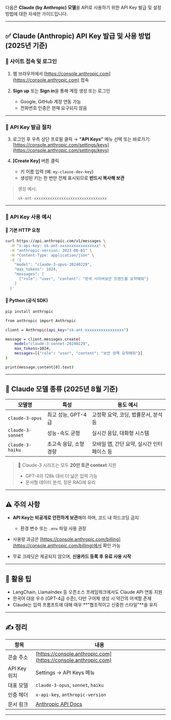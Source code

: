 다음은 **Claude (by Anthropic) 모델**을 API로 사용하기 위한 API Key 발급 및 설정 방법에 대한 자세한 가이드입니다.

---

## ✅ Claude (Anthropic) API Key 발급 및 사용 방법 (2025년 기준)

### 🔗 사이트 접속 및 로그인

1. 웹 브라우저에서 [https://console.anthropic.com](https://console.anthropic.com) 접속
2. **Sign up** 또는 **Sign in**을 통해 계정 생성 또는 로그인

   * Google, GitHub 계정 연동 가능
   * 전화번호 인증은 현재 요구되지 않음

---

### 🔑 API Key 발급 절차

3. 로그인 후 우측 상단 프로필 클릭 → **“API Keys”** 메뉴 선택
   또는 바로가기: [https://console.anthropic.com/settings/keys](https://console.anthropic.com/settings/keys)
4. **\[Create Key]** 버튼 클릭

   * 키 이름 입력 (예: `my-clause-dev-key`)
   * 생성된 키는 한 번만 전체 표시되므로 **반드시 복사해 보관**

> 생성 예시:
>
> ```
> sk-ant-xxxxxxxxxxxxxxxxxxxxxxxxxxxxxxxx
> ```

---

### 📡 API Key 사용 예시

#### 🔸 기본 HTTP 요청

```bash
curl https://api.anthropic.com/v1/messages \
  -H "x-api-key: sk-ant-xxxxxxxxxxxxxxxxx" \
  -H "anthropic-version: 2023-06-01" \
  -H "Content-Type: application/json" \
  -d '{
    "model": "claude-3-opus-20240229",
    "max_tokens": 1024,
    "messages": [
      {"role": "user", "content": "한국 사이버보안 트렌드를 요약해줘"}
    ]
  }'
```

#### 🔸 Python (공식 SDK)

```bash
pip install anthropic

from anthropic import Anthropic

client = Anthropic(api_key="sk-ant-xxxxxxxxxxxxxxxxx")

message = client.messages.create(
    model="claude-3-sonnet-20240229",
    max_tokens=1024,
    messages=[{"role": "user", "content": "보안 정책 요약해줘"}]
)

print(message.content[0].text)
```

---

## 🤖 Claude 모델 종류 (2025년 8월 기준)

| 모델명               | 특성            | 용도 예시                     |
| ----------------- | ------------- | ------------------------- |
| `claude-3-opus`   | 최고 성능, GPT-4급 | 고정확 요약, 코딩, 법률문서, 분석 등    |
| `claude-3-sonnet` | 성능-속도 균형      | 실시간 응답, 대화형 시스템           |
| `claude-3-haiku`  | 초고속 응답, 소형 경량 | 모바일 앱, 간단 요약, 실시간 인터페이스 등 |

> 📌 Claude-3 시리즈는 모두 **20만 토큰 context** 지원
>
> * GPT-4의 128k 대비 더 넓은 입력 가능
> * 문서형 데이터 분석, 장문 RAG에 유리

---

## ⚠️ 주의 사항

* **API Key는 비공개로 안전하게 보관**해야 하며, 코드 내 하드코딩 금지

  * 환경 변수 또는 `.env` 파일 사용 권장
* 사용량 과금은 [https://console.anthropic.com/billing](https://console.anthropic.com/billing)에서 확인 가능
* 무료 크레딧은 제공되지 않으며, **신용카드 등록 후 유료 사용 시작**

---

## 📌 활용 팁

* LangChain, LlamaIndex 등 오픈소스 프레임워크에서도 Claude API 연동 지원
* 한국어 대응 우수 (GPT-4급 수준), 다만 구어체 생성 시 약간의 어색함 존재
* Claude는 입력 프롬프트에 대해 매우 \*\*"협조적이고 신중한 스타일"\*\*을 유지

---

## ✍️ 정리

| 항목         | 내용                                                             |
| ---------- | -------------------------------------------------------------- |
| 콘솔 주소      | [https://console.anthropic.com](https://console.anthropic.com) |
| API Key 위치 | Settings → API Keys 메뉴                                         |
| 대표 모델      | `claude-3-opus`, `sonnet`, `haiku`                             |
| 인증 헤더      | `x-api-key`, `anthropic-version`                               |
| 문서 링크      | [Anthropic API Docs](https://docs.anthropic.com/)              |

---
